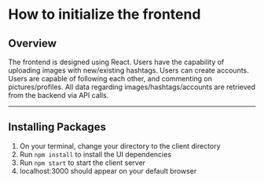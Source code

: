 # How to initialize the frontend

## Overview
<p> The frontend is designed using React. Users have the capability of uploading images with new/existing hashtags. Users can create accounts. Users are capable of following each other, and commenting on pictures/profiles. All data regarding images/hashtags/accounts are retrieved from the backend via API calls. 

---

## Installing Packages

1. On your terminal, change your directory to the client directory
2. Run `npm install` to install the UI dependencies
3. Run `npm start` to start the client server
4. localhost:3000 should appear on your default browser

